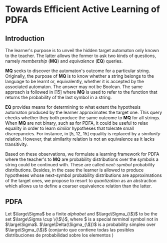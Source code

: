 # Towards Efficient Active Learning of PDFA

## Introduction
The learner's purpose is to unveil the hidden target automaton only known to the teacher. The latter allows the former to ask two kinds of questions, namely *membership* (**MQ**) and *equivalence* (**EQ**) queries.

**MQ** seeks to discover the automaton's outcome for a particular string. Originally, the purpose of **MQ** is to know whether a string belongs to the language to be learnt or, equivalently, whether it is accepted by the associated automaton. The answer may not be Boolean. The same approach is followed in [15] where **MQ** is used to refer to the function that returns the probability of the last symbol in a string.

**EQ** provides means for determining to what extent the hypothesis automaton produced by the learner approximates the target one. This query checks whether they both produce the same outcome to **MQ** for all strings. When **MQ** are not binary, such as for PDFA, it could be useful to relax equality in order to learn *similar* hypotheses that tolerate small discrepancies. For instance, in [5, 12, 15] equality is replaced by a *similarity* relation. However, that similarity relation is not an equivalence as it lacks transitivity. 

Based on these observations, we formulate a learning framework for PDFA where the teacher's to **MQ** are probability distributions over the symbols a string could be continued with. These are called *next-symbol* probability distributions. Besides, in the case the learner is allowed to produce hypotheses whose next-symbol probability distributions are approximations of the target ones, we propose to resort to *quantization* as an abstraction which allows us to define a coarser equivalence relation than the latter. 

## PDFA

Let $\large\Sigma$ be a finite *alphabet* and $\large\Sigma_{\$}$ to be the set $\large\Sigma \cup \{\$\}$, where $ is a special *terminal* symbol not in $\large\Sigma$. $\large\Delta(\Sigma_{\$})$ is a probability simplex over $\large\Sigma_{\$}$ (conjunto que contiene todas las posibles distribuciones de probabilidad sobre los elementos )

